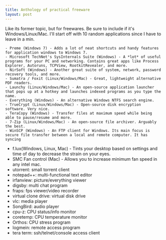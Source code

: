 ```yaml
---
title: Anthology of practical freeware
layout: post
---
```



Like its former topic, but for freewares. Be sure to include if it's Windows/Linux/Mac. I'll start off with 10 random applications since I have to leave in a min.

    - Preme (Windows 7) - Adds a lot of neat shortcuts and handy features for application windows to Windows 7.
    - Microsoft TechNet's SysInternals Suite (Windows) - A *lot* of useful programs for your PC and networking. Contains great apps like Process Explorer, Autoruns, TCPView, RootkitRevealer, and more.
    - NirSoft (Windows) - Another great suite of system, network, password recovery tools, and more.
    - Sumatra / Foxit (Linux/Windows/Mac) - Great, lightweight alternative PDF readers.
    - Launchy (Linux/Windows/Mac) - An open-source application launcher that pops up at a hotkey and launches indexed programs as you type the name.
    - Everything (Windows) - An alternative Windows NTFS search engine.
    - TrueCrypt (Linux/Windows/Mac) - Open-source disk encryption software. Very nice.
    - TeraCopy (Windows) - Transfer files at maximum speed while being able to pause/resume and more.
    - 7-Zip (Linux/Windows/Mac) - An open-source file archiver. Arguably the best.
    - WinSCP (Windows) - An FTP client for Windows. Its main focus is secure file transfer between a local and remote computer. It has syncing
   
- f.lux(Windows, Linux, Mac) - Tints your desktop based on settings and time of day to decrease the strain on your eyes.
- SMC Fan control (Mac) - Allows you to increase minimum fan speed in any intel mac.
- utorrent: small torrent client
- notepad++: multi-functional text editor
- irfanview: picture/everything viewer
- digsby: multi chat program
- fraps: fps viewer/video recorder
- virtual clone drive: virtual disk drive
- vlc: media player
- SongBird: audio player
- cpu-z: CPU status/info monitor
- coretemp: CPU temperature monitor
- Orthos: CPU stress program
- logmein: remote access program
- tera term: ssh/telnet/console access client
